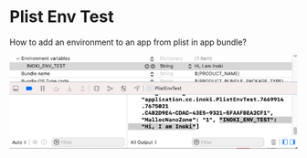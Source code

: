 # Plist Env Test

How to add an environment to an app from plist in app bundle?

![Preview](preview.png)
